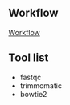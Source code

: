 
## Workflow

[Workflow](https://github.com/statonlab/dibbs/blob/master/p08_DNASeq-Re-sequencing-alignment/p08_DNASeq-Re-sequencing-alignment.png)

## Tool list
* fastqc
* trimmomatic
* bowtie2
